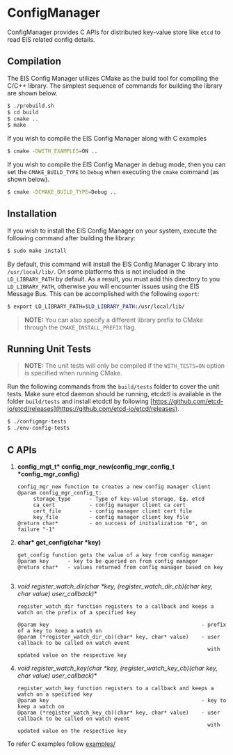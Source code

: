# ConfigManager

ConfigManager provides C APIs for distributed key-value store like `etcd` to read EIS related config details.

## Compilation
The EIS Config Manager utilizes CMake as the build tool for compiling the C/C++
library. The simplest sequence of commands for building the library are
shown below.

```sh
$ ./prebuild.sh
$ cd build
$ cmake ..
$ make
```

If you wish to compile the EIS Config Manager along with C examples
```sh
$ cmake -DWITH_EXAMPLES=ON ..
```


If you wish to compile the EIS Config Manager in debug mode, then you can set
the `CMAKE_BUILD_TYPE` to `Debug` when executing the `cmake` command (as shown
below).

```sh
$ cmake -DCMAKE_BUILD_TYPE=Debug ..
```
## Installation

If you wish to install the EIS Config Manager on your system, execute the
following command after building the library:

```sh
$ sudo make install
```

By default, this command will install the EIS Config Manager C library into
`/usr/local/lib/`. On some platforms this is not included in the `LD_LIBRARY_PATH`
by default. As a result, you must add this directory to you `LD_LIBRARY_PATH`,
otherwise you will encounter issues using the EIS Message Bus. This can
be accomplished with the following `export`:

```sh
$ export LD_LIBRARY_PATH=$LD_LIBRARY_PATH:/usr/local/lib/
```
> **NOTE:** You can also specify a different library prefix to CMake through
> the `CMAKE_INSTALL_PREFIX` flag.

## Running Unit Tests

> **NOTE:** The unit tests will only be compiled if the `WITH_TESTS=ON` option
> is specified when running CMake.

Run the following commands from the `build/tests` folder to cover the unit
tests. Make sure etcd daemon should be running, etcdctl is available in the folder `build/tests` and install etcdctl by following [https://github.com/etcd-io/etcd/releases](https://github.com/etcd-io/etcd/releases).

```sh
$ ./configmgr-tests
$ ./env-config-tests
```

## C APIs

1. **config_mgt_t\* config_mgr_new(config_mgr_config_t \*config_mgr_config)**    
   ```
   config_mgr_new function to creates a new config manager client
   @param config_mgr_config_t:
        storage_type      - Type of key-value storage, Eg. etcd
        ca_cert           - config manager client ca cert
        cert_file         - config manager client cert file
        key_file          - config manager client key file
   @return char*          - on success of initialization "0", on failure "-1"
   ```

2. **char\* get_config(char \*key)**
    ```
    get_config function gets the value of a key from config manager
    @param key      - key to be queried on from config manager
    @return char*   - values returned from config manager based on key
    ```
    ```

3. **void register_watch_dir(char \*key, (*register_watch_dir_cb)(char* key, char* value) user_callback)**
    ```
    register_watch_dir function registers to a callback and keeps a watch on the prefix of a specified key

    @param key                                                 - prefix of a key to keep a watch on
    @param (*register_watch_dir_cb)(char* key, char* value)    - user callback to be called on watch event
                                                                 with updated value on the respective key
    ```
4. **void register_watch_key(char \*key, (*register_watch_key_cb)(char* key, char* value) user_callback)**
    ```
    register_watch_key function registers to a callback and keeps a watch on a specified key
    @param key                                                 - key to keep a watch on
    @param (*register_watch_key_cb)(char* key, char* value)    - user callback to be called on watch event
                                                                 with updated value on the respective key
    
    ```

To refer C examples follow [examples/](examples/)
